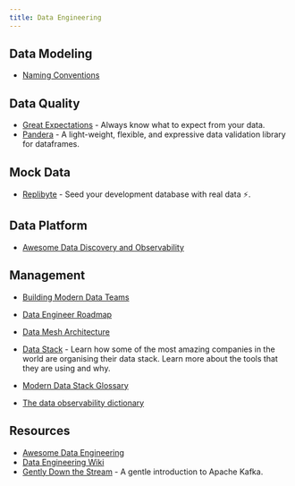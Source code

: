 ```yaml
---
title: Data Engineering
---
```


## Data Modeling

- [Naming Conventions](https://www.elastic.co/guide/en/beats/devguide/current/event-conventions.html)


## Data Quality

- [Great Expectations](https://github.com/great-expectations/great_expectations) - Always know what to expect from your data.
- [Pandera](https://github.com/pandera-dev/pandera) - A light-weight, flexible, and expressive data validation library for dataframes.

## Mock Data

- [Replibyte](https://github.com/Qovery/Replibyte) - Seed your development database with real data ⚡️.

## Data Platform

- [Awesome Data Discovery and Observability](https://github.com/opendatadiscovery/awesome-data-catalogs)

## Management

- [Building Modern Data Teams](https://datateams.amplifypartners.com/)


- [Data Engineer Roadmap](https://github.com/datastacktv/data-engineer-roadmap)
- [Data Mesh Architecture](https://www.datamesh-architecture.com/)
- [Data Stack](https://www.moderndatastack.xyz/stacks) - Learn how some of the most amazing companies in the world are organising their data stack. Learn more about the tools that they are using and why.
- [Modern Data Stack Glossary](https://www.secoda.co/glossary)
- [The data observability dictionary](https://www.bigeye.com/blog/data-observability-dictionary)

## Resources

- [Awesome Data Engineering](https://awesomedataengineering.com)
- [Data Engineering Wiki](https://dataengineering.wiki)
- [Gently Down the Stream](https://www.gentlydownthe.stream/) - A gentle introduction to Apache Kafka.
